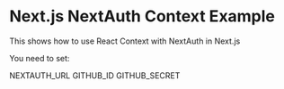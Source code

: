 # Next.js NextAuth Context Example

This shows how to use React Context with
NextAuth in Next.js

You need to set:

NEXTAUTH_URL
GITHUB_ID
GITHUB_SECRET
